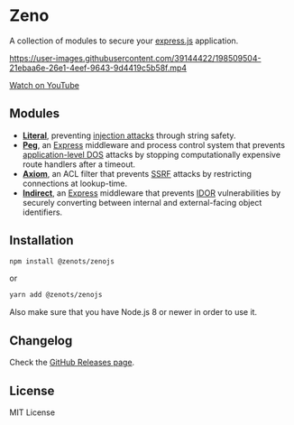 # Zeno

A collection of modules to secure your [express.js](https://github.com/visionmedia/express) application.

https://user-images.githubusercontent.com/39144422/198509504-21ebaa6e-26e1-4eef-9643-9d4419c5b58f.mp4

[Watch on YouTube](https://www.youtube.com/watch?v=zPScLYLaZ4s)

## Modules

- [**Literal**](./modules/Literal/), preventing [injection attacks](https://www.acunetix.com/blog/articles/injection-attacks/) through string safety.
- [**Peg**](./modules/Peg/), an [Express](https://github.com/expressjs/express) middleware and process control system that prevents [application-level DOS](https://www.invicti.com/blog/web-security/application-level-denial-service-guide/) attacks by stopping computationally expensive route handlers after a timeout.
- [**Axiom**](./modules/Axiom/), an ACL filter that prevents [SSRF](https://portswigger.net/web-security/ssrf) attacks by restricting connections at lookup-time.
- [**Indirect**](./modules/Indirect/), an [Express](https://github.com/expressjs/express) middleware that prevents [IDOR](https://portswigger.net/web-security/access-control/idor) vulnerabilities by securely converting between internal and external-facing object identifiers.

## Installation

```bash
npm install @zenots/zenojs
```

or

```bash
yarn add @zenots/zenojs
```

Also make sure that you have Node.js 8 or newer in order to use it.

## Changelog

Check the [GitHub Releases page](https://github.com/sebasyii/zeno/releases).

## License

MIT License
